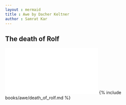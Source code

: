 ```yaml
---
layout : mermaid
title : Awe by Dacher Keltner
author : Samrat Kar
---
```


## The death of Rolf 
![](/_includes/books/awe/death_of_rolf.md)
{% include books/awe/death_of_rolf.md %}
